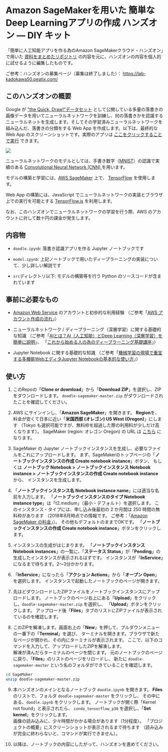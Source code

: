 # Amazon SageMakerを用いた 簡単なDeep Learningアプリの作成 ハンズオン — DIY キット

「簡単に人工知能アプリを作る為のAmazon SageMakerクラウド・ハンズオン」で用いた
[資料をまとめたリポジトリ](https://github.com/maru-labo/docs/tree/master/20180512_sagemaker_handson)
の内容を元に、ハンズオンの内容を個人的に試せるように編集したものです。

ご参考：ハンズオンの募集ページ（募集は終了しました）： https://lab-kadokawa50.peatix.com/  

## このハンズオンの概要

Google が ["the Quick, Draw!"データセット](https://quickdraw.withgoogle.com/data) として公開している多量の落書きの画像データを用いてニューラルネットワークを訓練し、何の落書きかを認識するニューラルネットを生成します。そしてその学習済みニューラルネットワークを組み込んだ、落書きの分類をする Web App を作成します。以下は、最終的な Web App のスクリーンショットです。実際のアプリは [ここをクリックすることで実行](https://tfjs-doodle-recognition-pwa.netlify.com/) できます。

![](https://i.imgur.com/G6g18ap.png)

ニューラルネットワークのモデルとしては、手書き数字（[MNIST](https://en.wikipedia.org/wiki/MNIST_database)）の認識で実績のある [Convolutional Neural Network (CNN) ](https://en.wikipedia.org/wiki/Convolutional_neural_network) を用います。

モデルの構築と学習には、[AWS SageMaker](https://aws.amazon.com/jp/sagemaker/) 上で、
[TensorFlow](https://www.tensorflow.org/) を使用します。

Web App の構築には、JavaScript でニューラルネットワークの実装とブラウザ上での実行を可能とする [TensorFlow.js](https://js.tensorflow.org/) を利用します。

なお、このハンズオンでニューラルネットワークの学習を行う際、AWS のアカウントに対して数十円の課金が発生します。

## 内容物

- `doodle.ipynb`: 落書き認識アプリを作る Jupyter ノートブックです

- `model.ipynb`: 上記ノートブックで用いたディープラーニングの実装について、少し詳しい解説です

- `src`ディレクトリ以下: モデルの構築等を行う Python のソースコードが含まれています

## 事前に必要なもの

- [Amazon Web Service](https://aws.amazon.com/) のアカウントと初歩的な利用経験
  （ご参考「[AWS アカウント作成の流れ](https://aws.amazon.com/jp/register-flow/)」）

- ニューラルネットワーク / ディープラーニング（深層学習）に関する基礎的な知識
  （ご参考「[AIとは？AI（人工知能）とDeep Learning（深層学習）を簡単に説明](https://www.optim.cloud/blog/ai/ai-deeplearning/)」、
  「[これから始める人の為のディープラーニング基礎講座](https://www.slideshare.net/NVIDIAJapan/ss-71043984)」）

- Jupyter Notebook に関する基礎的な知識
  （ご参考「[機械学習の現場で重宝する多機能WebエディタJupyter Notebookの基本的な使い方](https://goo.gl/PozicA)」）

## 使い方

1. このRepoの「**Clone or download**」から「**Download ZIP**」を選択し、ZIPをダウンロードします。
  `doodle-sagemaker-master.zip` がダウンロードされたことを確認してください。

1. AWS にサインインし、「**Amazon SageMaker**」を開きます。
  **Region**を、料金が安くて日本に近い「**米国西部 (オレゴン) US West (Oregon)**」にします
  （Tokyo も選択可能ですが、無料枠を超過した際の利用料が少しだけ高くなります）。
  SageMaker (region: オレゴン Oregon) の URL は
  [こちら](https://us-west-2.console.aws.amazon.com/sagemaker/home?region=us-west-2#/notebook-instances)
  になります。

1. SageMaker の Jupyter ノートブックインスタンスを生成し、必要なファイルをこれにアップロードします。
  まず、SageMakerのトップページの「**ノートブックインスタンスの作成 Create notebook instance**」ボタン、
  もしくは **ノートブック Notebook > ノートブックインスタンス Notebook instance > ノートブックインスタンスの作成 Create notebook instance** から、
  インスタンスを生成します。

1. 「**ノートブックインスタンス名 Notebook instance name**」には適当な名前を入力します。
  「**ノートブックインスタンスのタイプ Notebook instance type**」は「t2.medium」（最小・デフォルト）を選択します。
  このインスタンス・タイプには、申し込み後最初の 2 か月間は 250 時間の無料枠があります
  （2018年8月時点での情報です。
  ご参考：「[Amazon SageMaker の料金](https://aws.amazon.com/jp/sagemaker/pricing/)」）。
  その他もデフォルトのままでOKです。
  「**ノートブックインスタンスの作成 Create notebook instance**」ボタンをクリックします。

1. インスタンスの生成がはじまります。
  「**ノートブックインスタンス Notebook instances**」の一覧に、「**ステータス Status**」が「**Pending**」の
  生成したインスタンスが表示されるはずです。
  インスタンスが「**InService**」になるまで待ちます。2〜3分かかります。

1. 「**InService**」になったら「**アクション Actions**」から「**オープン Open**」を選択します。
  インスタンスで起動したノートブックのページが開きます。

1. 先ほどダウンロードしたZIPファイルをノートブックインスタンスにアップロードします。
  ノートブックのページ右上にある「**Upload**」をクリックし、`doodle-sagemaker-master.zip` を選択し、
  「**Upload**」ボタンをクリックします。
  アップロード後「**Files**」タブのリストにZIPファイルが表示されているのを確認します。

1. このZIPを解凍します。画面右上の「**New**」を押して、プルダウンメニューの一番下の「**Terminal**」を選び、
  ターミナルを開きます。ブラウザで新たなページが開かれ、その内にターミナルが表示されます。
  ここで、以下のコマンドを入力して、アップロードしたZIPを解凍します。<br/>
  解凍が済んだらターミナルのページを閉じます。
  元のノートブックのページに戻り、「**Files**」のリストのページをリロードし、
  新たに `doodle-sagemaker-master` という名のフォルダができていることを確認します。
  ```sh
  cd SageMaker
  unzip doodle-sagemaker-master.zip
  ```

9. 本ハンズオンのメインとなるノートブック `doodle.ipynb` を開きます。
  **Files** のリストで、フォルダ `doodle-sagemaker-master` をクリックし、
  その中にある、`doodle.ipynb` をクリックします。
  ノートブックが開く際「Kernel not found」と表示されたら、
  `conda_tensorflow_p36` を選択し、「**Set kernel**」をクリックします。<br/>
  画像の読み込みに、少々時間がかかる場合があります（1分程度）。
  「プロジェクトの概要」にスクリーンショットが表示されるまで待ちます
  （読み込みが完全に終わらないと、コマンドが実行できません）。

10. 以降は、ノートブックの内容にしたがって、ハンズオンを進めてください。
